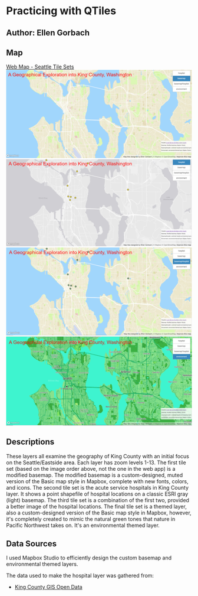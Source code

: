 # Practicing with QTiles
## Author: Ellen Gorbach

## Map
[Web Map - Seattle Tile Sets](https://gorbachellen.github.io/qtiles/index.html)
![Basemap Layer](img/basemap.PNG)
![Acute Service Hospitals Layer](img/hospital.PNG)
![Basemap + Acute Service Hospitals Layer](img/basemapHospital.PNG)
![Evnironment Theme Layer](img/environment.PNG)

## Descriptions
These layers all examine the geography of King County with an initial focus on the Seattle/Eastside area. Each layer has zoom levels 1-13. The first tile set (based on the image order above, not the one in the web app) is a modified basemap. The modified basemap is a custom-designed, muted version of the Basic map style in Mapbox, complete with new fonts, colors, and icons. The second tile set is the acute service hospitals in King County layer. It shows a point shapefile of hospital locations on a classic ESRI gray (light) basemap. The third tile set is a combination of the first two, provided a better image of the hospital locations. The final tile set is a themed layer, also a custom-designed version of the Basic map style in Mapbox, however, it's completely created to mimic the natural green tones that nature in Pacific Northwest takes on. It's an environmental themed layer. 

## Data Sources
I used Mapbox Studio to efficiently design the custom basemap and environmental themed layers.

The data used to make the hospital layer was gathered from:
- [King County GIS Open Data](https://gis-kingcounty.opendata.arcgis.com/datasets/kingcounty::acute-service-hospitals-in-king-county-hospitals-point/explore?location=47.542492%2C-121.988865%2C10.00)